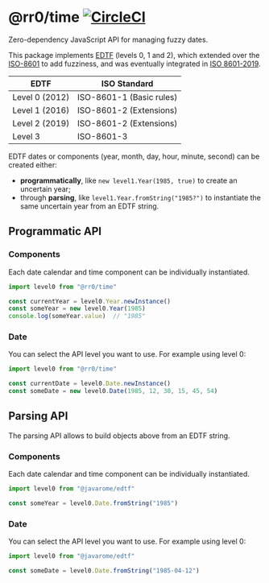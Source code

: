 # @rr0/time [![CircleCI](https://dl.circleci.com/status-badge/img/gh/RR0/time/tree/master.svg?style=svg)](https://dl.circleci.com/status-badge/redirect/gh/RR0/time/tree/master)

Zero-dependency JavaScript API for managing fuzzy dates.

This package implements [EDTF](https://www.loc.gov/standards/datetime/) (levels 0, 1 and 2), which extended over the [ISO-8601](https://www.iso.org/iso-8601-date-and-time-format.html) to add fuzziness, 
and was eventually integrated in [ISO 8601-2019](https://www.iso.org/obp/ui/#iso:std:iso:8601:-1:ed-1:v1:en).

| EDTF           | ISO Standard             |
|----------------|--------------------------|
| Level 0 (2012) | ISO-8601-1 (Basic rules) |
| Level 1 (2016) | ISO-8601-2 (Extensions)  |
| Level 2 (2019) | ISO-8601-2 (Extensions)  |
| Level 3        | ISO-8601-3               |

EDTF dates or components (year, month, day, hour, minute, second) can be created either:
- **programmatically**, like `new level1.Year(1985, true)` to create an uncertain year;
- through **parsing**, like `level1.Year.fromString("1985?")` to instantiate the same uncertain year from an EDTF string.

## Programmatic API

### Components
Each date calendar and time component can be individually instantiated. 
```js
import level0 from "@rr0/time"

const currentYear = level0.Year.newInstance()
const someYear = new level0.Year(1985)
console.log(someYear.value)  // "1985"
```

### Date

You can select the API level you want to use. For example using level 0:
```js
import level0 from "@rr0/time"

const currentDate = level0.Date.newInstance()
const someDate = new level0.Date(1985, 12, 30, 15, 45, 54)
```

## Parsing API
The parsing API allows to build objects above from an EDTF string.

### Components
Each date calendar and time component can be individually instantiated.
```js
import level0 from "@javarome/edtf"

const someYear = level0.Date.fromString("1985")
```

### Date

You can select the API level you want to use. For example using level 0:
```js
import level0 from "@javarome/edtf"

const someDate = level0.Date.fromString("1985-04-12")
```
